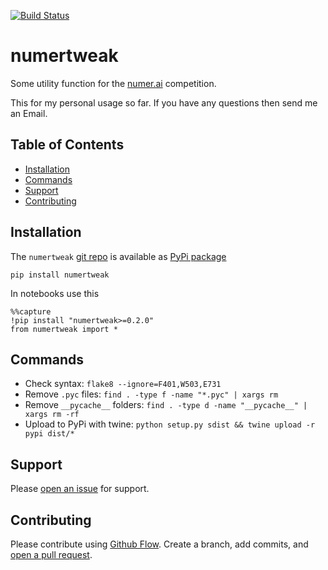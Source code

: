 [![Build Status](https://travis-ci.org/kmedian/numertweak.svg?branch=master)](https://travis-ci.org/kmedian/numertweak)
<!-- 
[![Binder](https://mybinder.org/badge.svg)](https://mybinder.org/v2/gh/kmedian/numertweak/master?urlpath=lab)
-->

# numertweak
Some utility function for the [numer.ai](https://numer.ai/rounds) competition.

This for my personal usage so far. 
If you have any questions then send me an Email.

## Table of Contents
* [Installation](#installation)
* [Commands](#commands)
* [Support](#support)
* [Contributing](#contributing)


## Installation
The `numertweak` [git repo](http://github.com/kmedian/numertweak) is available as [PyPi package](https://pypi.org/project/numertweak)

```
pip install numertweak
```

In notebooks use this

```
%%capture
!pip install "numertweak>=0.2.0"
from numertweak import *
```


## Commands
* Check syntax: `flake8 --ignore=F401,W503,E731`
* Remove `.pyc` files: `find . -type f -name "*.pyc" | xargs rm`
* Remove `__pycache__` folders: `find . -type d -name "__pycache__" | xargs rm -rf`
* Upload to PyPi with twine: `python setup.py sdist && twine upload -r pypi dist/*`


## Support
Please [open an issue](https://github.com/kmedian/numertweak/issues/new) for support.


## Contributing
Please contribute using [Github Flow](https://guides.github.com/introduction/flow/). Create a branch, add commits, and [open a pull request](https://github.com/kmedian/numertweak/compare/).
